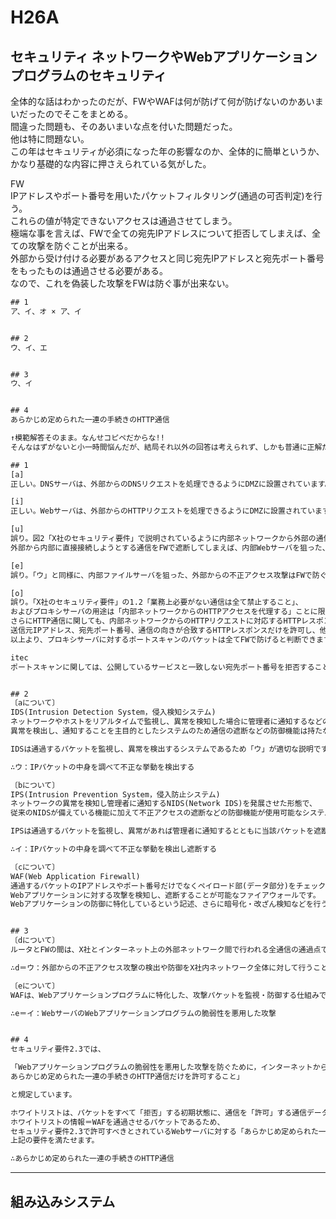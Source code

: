 # H26A

## セキュリティ ネットワークやWebアプリケーションプログラムのセキュリティ

全体的な話はわかったのだが、FWやWAFは何が防げて何が防げないのかあいまいだったのでそこをまとめる。  
間違った問題も、そのあいまいな点を付いた問題だった。  
他は特に問題ない。  
この年はセキュリティが必須になった年の影響なのか、全体的に簡単というか、かなり基礎的な内容に押さえられている気がした。  

FW  
IPアドレスやポート番号を用いたパケットフィルタリング(通過の可否判定)を行う。  
これらの値が特定できないアクセスは通過させてしまう。  
極端な事を言えば、FWで全ての宛先IPアドレスについて拒否してしまえば、全ての攻撃を防ぐことが出来る。  
外部から受け付ける必要があるアクセスと同じ宛先IPアドレスと宛先ポート番号をもったものは通過させる必要がある。  
なので、これを偽装した攻撃をFWは防ぐ事が出来ない。  

``` txt : 回答 16分 6/7
## 1
ア、イ、オ × ア、イ


## 2
ウ、イ、エ


## 3
ウ、イ


## 4
あらかじめ定められた一連の手続きのHTTP通信

↑模範解答そのまま。なんせコピペだからな!!
そんなはずがないと小一時間悩んだが、結局それ以外の回答は考えられず、しかも普通に正解だったのは拍子抜けした。
```

``` txt : 解説
## 1
[a]
正しい。DNSサーバは、外部からのDNSリクエストを処理できるようにDMZに設置されています。FWで外部からDNSサーバへ通信を遮断してしまうと、X社ドメインに対する名前解決ができなくなってしまいます。このためFWでは、DNSサーバに対して行われるDNSの仕組みを悪用した攻撃を防げません。

[i]
正しい。Webサーバは、外部からのHTTPリクエストを処理できるようにDMZに設置されています。SQLインジェクションやXSS、ディレクトリトラバーサル等の攻撃は正規のHTTPリクエストに則って仕掛けられるため、FWでこれらの攻撃を遮断しようとすると、正規のHTTPリクエストまで遮断してしまうことになります。このためFWでは、HTTPを用いたWebサーバへの攻撃を防げません。

[u]
誤り。図2「X社のセキュリティ要件」で説明されているように内部ネットワークから外部の通信、および外部から内部ネットワークへの通信は、全てDMZのサーバを介して行われます。このため業務上必要とされる通信に外部と内部が直接コネクションを確立する類のものは存在しないと判断できます。
外部から内部に直接接続しようとする通信をFWで遮断してしまえば、内部Webサーバを狙った、外部からの不正アクセス攻撃を防げます。

[e]
誤り。「ウ」と同様に、内部ファイルサーバを狙った、外部からの不正アクセス攻撃はFWで防ぐことができます。

[o]
誤り。「X社のセキュリティ要件」の1.2「業務上必要がない通信は全て禁止すること」、
およびプロキシサーバの用途は「内部ネットワークからのHTTPアクセスを代理する」ことに限られているので、プロキシサーバへはHTTP以外の通信を許可する必要がありません。
さらにHTTP通信に関しても、内部ネットワークからのHTTPリクエストに対応するHTTPレスポンスだけをFWで通過させればよいため、
送信元IPアドレス、宛先ポート番号、通信の向きが合致するHTTPレスポンスだけを許可し、他のプロキシサーバ宛てのHTTP通信は全て遮断してしまっても問題は生じません。
以上より、プロキシサーバに対するポートスキャンのパケットは全てFWで防げると判断できます。

itec
ポートスキャンに関しては、公開しているサービスと一致しない宛先ポート番号を拒否することによって防ぐことが出来る。


## 2
〔aについて〕
IDS(Intrusion Detection System，侵入検知システム)
ネットワークやホストをリアルタイムで監視し、異常を検知した場合に管理者に通知するなどの処置を行うシステムです。
異常を検出し、通知することを主目的としたシステムのため通信の遮断などの防御機能は持たないことがほとんどです。

IDSは通過するパケットを監視し、異常を検出するシステムであるため「ウ」が適切な説明です。

∴ウ：IPパケットの中身を調べて不正な挙動を検出する

〔bについて〕
IPS(Intrusion Prevention System，侵入防止システム)
ネットワークの異常を検知し管理者に通知するNIDS(Network IDS)を発展させた形態で、
従来のNIDSが備えている機能に加えて不正アクセスの遮断などの防御機能が使用可能なシステムです。

IPSは通過するパケットを監視し、異常があれば管理者に通知するとともに当該パケットを遮断するシステムであるため「イ」が適切な説明です。

∴イ：IPパケットの中身を調べて不正な挙動を検出し遮断する

〔cについて〕
WAF(Web Application Firewall)
通過するパケットのIPアドレスやポート番号だけでなくペイロード部(データ部分)をチェックすることで、
Webアプリケーションに対する攻撃を検知し、遮断することが可能なファイアウォールです。
Webアプリケーションの防御に特化しているという記述、さらに暗号化・改ざん検知などを行う仕組みではないという点から「エ」が適切とわかります。


## 3
〔dについて〕
ルータとFWの間は、X社とインターネット上の外部ネットワーク間で行われる全通信の通過点です。ここにIPSを設置することで、X社内ネットワークに届く前にFWに遮断されてしまう通信も含め、外部からの攻撃／不正パケットをすべて監視し侵入防止をすることが可能になります。（ただし通信量によってはIPSの能力がボトルネックになってしまいます）

∴d＝ウ：外部からの不正アクセス攻撃の検出や防御をX社内ネットワーク全体に対して行うこと

〔eについて〕
WAFは、Webアプリケーションプログラムに特化した、攻撃パケットを監視・防御する仕組みです。WAFの防御対象はWebアプリケーション及びWebサーバであるため「イ」が適切な記述です。

∴e＝イ：WebサーバのWebアプリケーションプログラムの脆弱性を悪用した攻撃


## 4
セキュリティ要件2.3では、

「Webアプリケーションプログラムの脆弱性を悪用した攻撃を防ぐために，インターネットから，Webサーバにアクセスする通信は，
あらかじめ定められた一連の手続きのHTTP通信だけを許可すること」

と規定しています。

ホワイトリストは、パケットをすべて「拒否」する初期状態に、通信を「許可」する通信データパターンを定義したものです。
ホワイトリストの情報＝WAFを通過させるパケットであるため、
セキュリティ要件2.3で許可すべきとされているWebサーバに対する「あらかじめ定められた一連の手続きのHTTP通信」のパターンをWAFのホワイトリストに記述することで、
上記の要件を満たせます。

∴あらかじめ定められた一連の手続きのHTTP通信
```

---

## 組み込みシステム
